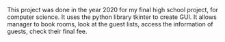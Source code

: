 This project was done in the year 2020 for my final high school project, for computer science. It uses the python library tkinter to create GUI. It allows manager to book rooms, look at the guest lists, access the information of guests, check their final fee.

